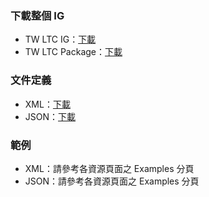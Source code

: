 ### 下載整個 IG
- TW LTC IG：[下載](full-ig.zip)
- TW LTC Package：[下載](fhir.twltc.r4.tgz)

### 文件定義
- XML：[下載](expansions.xml.zip)
- JSON：[下載](expansions.json.zip)

### 範例
- XML：請參考各資源頁面之 Examples 分頁
- JSON：請參考各資源頁面之 Examples 分頁